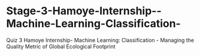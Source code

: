 # Stage-3-Hamoye-Internship--Machine-Learning-Classification-
Quiz 3 Hamoye Internship- Machine Learning: Classification - Managing the Quality Metric of Global Ecological Footprint
